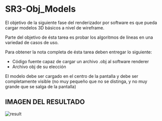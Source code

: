 # SR3-Obj_Models

El objetivo de la siguiente fase del renderizador por software es que pueda cargar modelos 3D básicos a nivel de wireframe. 

Parte del objetivo de ésta tarea es probar los algoritmos de líneas en una variedad de casos de uso.

Para obtener la nota completa de ésta tarea deben entregar lo siguiente:

  * Código fuente capaz de cargar un archivo .obj al software renderer
  * Archivo obj de su elección 
  
El modelo debe ser cargado en el centro de la pantalla y debe ser completamente visible (no muy pequeño que no se distinga, y no muy grande que se salga de la pantalla) 

## IMAGEN DEL RESULTADO
![result](https://user-images.githubusercontent.com/43117675/88470147-0f0b7400-ceb6-11ea-8215-e0d686986047.png)
